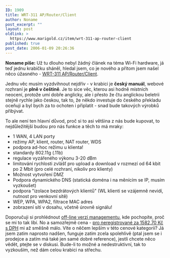 ```yaml
---
ID: 1909
title: WRT-311 AP/Router/Client
author: Noname
post_excerpt: ""
layout: post
oldlink: >
  https://www.marigold.cz/item/wrt-311-ap-router-client
published: true
post_date: 2006-01-09 20:26:36
---
```

<p><strong>Noname píše:</strong>
Už tu dlouho nebyl žádný článek na téma Wi-Fi hardware, já teď jednu krabičku sháněl, hledal jsem, co je nového a přitom jsem našel něco úžasného - <a href="http://www.wifi-shop.cz/produkt/wrt-311-ap/router/client/">WRT-311 AP/Router/Client</a>.</p>

<p>Jednu věc musím vyzdvihnout nejdřív - v krabici je <strong>český manuál</strong>, webové rozhraní je <strong>plně v češtině</strong>. Je to sice věc, kterou asi hodně místních neocení, protože umí dobře anglicky, ale i přesto že čtu anglickou beletrii stejně rychle jako českou, tak to, že někdo investuje do českého překladu oceňuji a byl bych za to ochoten i připlatit - snad bude takových výrobků přibývat.</p>
<p>To ale není ten hlavní důvod, proč si to asi většina z nás bude kupovat, to nejdůležitější budou pro nás funkce a těch to má mraky:
</p>
<!--more-->	<ul>
	<li>1 WAN, 4 LAN porty</li>
	<li>režimy AP, klient, router, NAT router, WDS</li>
	<li>podpora ad-hoc režimu u klienta!</li>
	<li>standardy 802.11g (.11b)</li>
	<li>regulace vyzářeného výkonu 3-20 dBm</li>
	<li>limitování rychlosti zvlášť pro upload a download v rozmezí od 64 kbit po 2 Mbit (pro celé rozhraní, nikoliv pro klienty)</li>
	<li>Možnost vytvoření DMZ</li>
	<li>Podpora dynamického DNS (statická doména i na měnícím se IP, musím vyzkoušet)</li>
	<li>podpora "izolace bezdrátových klientů" (WL klienti se vzájemně nevidí, nutnost pro venkovní sítě)</li>
	<li>WEP, WPA, WPA2, filtrace MAC adres</li>
	<li>zobrazení sítí v dosahu, včetně úrovně signálu!</li>
	</ul>
	<p>Doporučuji si prohlédnout <a href="http://www.wifishop.cz/Files/produkty/wrt311/153/home.html">off-line verzi managementu</a>, kde pochopíte, proč se mi to tak líbí. No a samozřejmě cena - <a href="http://www.wifi-shop.cz/produkt/wrt-311-ap/router/client/">pro neregistrované za 1582,70 Kč s DPH</a> mi až směšně málo. Víte o něčem lepším v této cenové kategorii? Já jsem zatím naprosto nadšen, funguje zatím zcela spolehlivě (ptal jsem se i prodejce a zatím má také jen samé dobré reference), jestli chcete něco vědět, ptejte se v diskusi. Bude-li to možné a nedestruktivní, tak to vyzkouším, než dám celou krabici na střechu.</p>